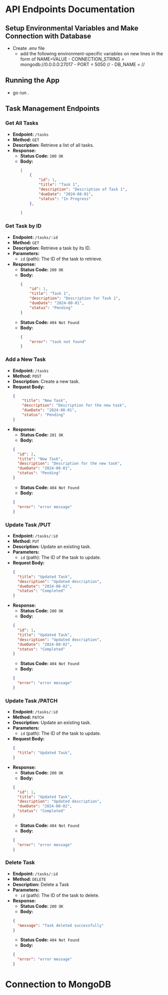 # API Endpoints Documentation

## Setup Environmental Variables and Make Connection with Database

- Create .env file
    - add the following environment-specific variables on new lines in the form of NAME=VALUE
          - CONNECTION_STRING = mongodb://0.0.0.0:27017
          - PORT = 5050 //
          - DB_NAME = //

## Running the App 

- go run .


## Task Management Endpoints

### Get All Tasks

- **Endpoint:** `/tasks`
- **Method:** `GET`
- **Description:** Retrieve a list of all tasks.
- **Response:**
  - **Status Code:** `200 OK`
  - **Body:**
    ```json
    [
        {
            "id": 1,
            "title": "Task 1",
            "description": "Description of Task 1",
            "dueDate": "2024-08-01",
            "status": "In Progress"
        },
        
    ]
    ```

### Get Task by ID

- **Endpoint:** `/tasks/:id`
- **Method:** `GET`
- **Description:** Retrieve a task by its ID.
- **Parameters:**
  - `id` (path): The ID of the task to retrieve.
- **Response:**
  - **Status Code:** `200 OK`
  - **Body:**
    ```json
    {
        "id": 1,
        "title": "Task 1",
        "description": "Description for Task 1",
        "dueDate": "2024-08-01",
        "status": "Pending"
    }
    ```
  - **Status Code:** `404 Not Found`
  - **Body:**
    ```json
    {
        "error": "task not found"
    }
    ```

### Add a New Task

- **Endpoint:** `/tasks`
- **Method:** `POST`
- **Description:** Create a new task.
- **Request Body:**
  ```json
  {
      "title": "New Task",
      "description": "Description for the new task",
      "dueDate": "2024-08-01",
      "status": "Pending"
  }
  ```
- **Response:**
  - **Status Code:** `201 OK`
  - **Body:**
  ```json
  {
    "id": 2,
    "title": "New Task",
    "description": "Description for the new task",
    "dueDate": "2024-08-01",
    "status": "Pending"
  }
  ```
  - **Status Code:** `404 Not Found`
  - **Body:**
  ```json
  {
    "error": "error message"
  }
  ```
### Update Task /PUT

- **Endpoint:** `/tasks/:id`
- **Method:** `PUT`
- **Description:** Update an existing task.
- **Parameters:**
  - `id` (path): The ID of the task to update.
- **Request Body:**
  ```json
  {
    "title": "Updated Task",
    "description": "Updated description",
    "dueDate": "2024-08-02",
    "status": "Completed"
  }
  ```
- **Response:**
  - **Status Code:** `200 OK`
  - **Body:**
  ```json
  {
    "id": 1,
    "title": "Updated Task",
    "description": "Updated description",
    "dueDate": "2024-08-02",
    "status": "Completed"
  }
  ```
  - **Status Code:** `404 Not Found`
  - **Body:**
  ```json
  {
    "error": "error message"
  }
  ```

### Update Task /PATCH

- **Endpoint:** `/tasks/:id`
- **Method:** `PATCH`
- **Description:** Update an existing task.
- **Parameters:**
  - `id` (path): The ID of the task to update.
- **Request Body:**
  ```json
  {
    "title": "Updated Task",
  }
  ```
- **Response:**
  - **Status Code:** `200 OK`
  - **Body:**
  ```json
  {
    "id": 1,
    "title": "Updated Task",
    "description": "Updated description",
    "dueDate": "2024-08-02",
    "status": "Completed"
  }
  ```
  - **Status Code:** `404 Not Found`
  - **Body:**
  ```json
  {
    "error": "error message"
  }
  ```

### Delete Task

- **Endpoint:** `/tasks/:id`
- **Method:** `DELETE`
- **Description:** Delete a Task
- **Parameters:**
  - `id` (path): The ID of the task to delete.
- **Response:**
  - **Status Code:** `200 OK`
  - **Body:**
  ```json
  {
    "message": "Task deleted successfully"
  }
  ```
  - **Status Code:** `404 Not Found`
  - **Body:**
  ```json
  {
    "error": "error message"
  }
  ```

# Connection to MongoDB 

## 